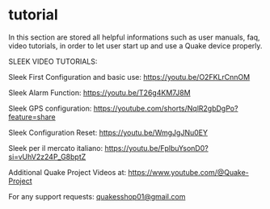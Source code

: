 # tutorial

In this section are stored all helpful informations such as user manuals, faq, video tutorials, in order to let user start up and use a Quake device properly.

SLEEK VIDEO TUTORIALS:

Sleek First Configuration and basic use: https://youtu.be/O2FKLrCnnOM 

Sleek Alarm Function:  https://youtu.be/T26g4KM7J8M

Sleek GPS configuration:  https://youtube.com/shorts/NqlR2gbDgPo?feature=share

Sleek Configuration Reset: https://youtu.be/WmgJgJNu0EY

Sleek per il mercato italiano: https://youtu.be/FplbuYsonD0?si=vUhV2z24P_G8bptZ

Additional Quake Project Videos at: https://www.youtube.com/@Quake-Project

For any support requests:
quakesshop01@gmail.com
